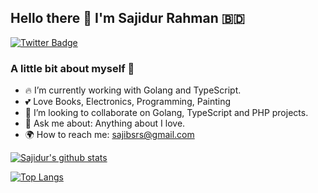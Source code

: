 ## Hello there 👋  I'm Sajidur Rahman 🇧🇩
[![Twitter Badge](https://img.shields.io/twitter/url?label=sajibsrs&style=social&url=https%3A%2F%2Ftwitter.com%2Fsajibsrs)](https://twitter.com/sajibsrs) 

### A little bit about myself 🧪
- 🔥 I’m currently working with Golang and TypeScript.
- 💕 Love Books, Electronics, Programming, Painting
- 🐸 I’m looking to collaborate on Golang, TypeScript and PHP projects.
- 💭 Ask me about: Anything about I love.
- 🌍 How to reach me: sajibsrs@gmail.com

[![Sajidur's github stats](https://github-readme-stats.vercel.app/api?username=sajibsrs&count_private=true&show_icons=true&title_color=fff&icon_color=79ff97&text_color=9f9f9f&bg_color=151515)](https://github.com/sajibsrs)

[![Top Langs](https://github-readme-stats.vercel.app/api/top-langs/?username=sajibsrs&layout=compact)](https://github.com/sajibsrs)
